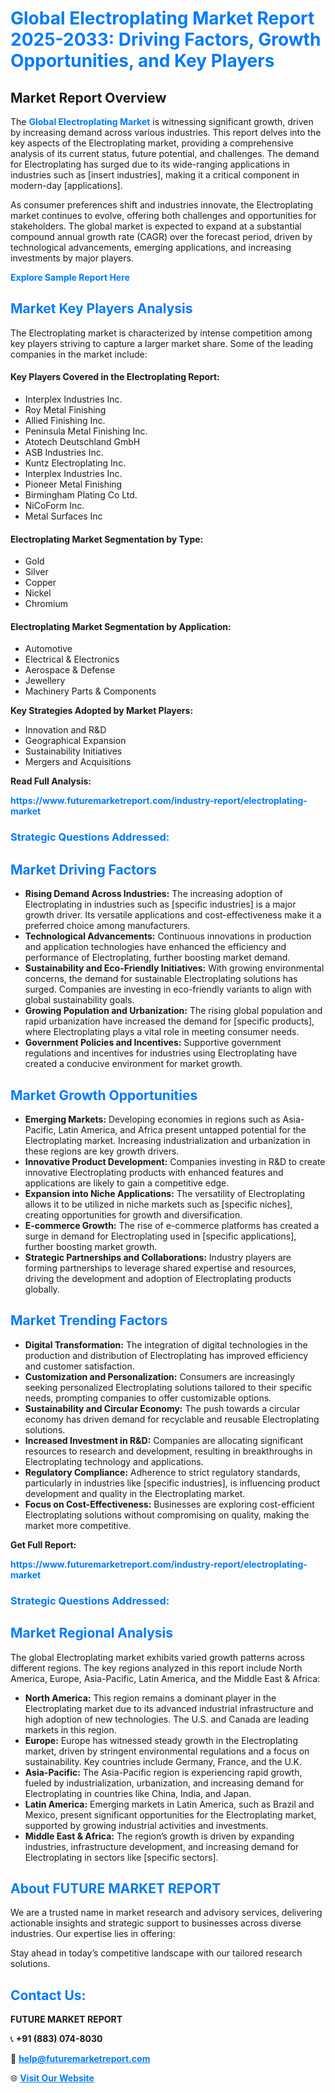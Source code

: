 <h1 style="color: #007BFF;">Global Electroplating Market Report 2025-2033: Driving Factors, Growth Opportunities, and Key Players</h1>

<section id="overview">
<h2>Market Report Overview</h2>
<p>The <a href="https://www.futuremarketreport.com/industry-report/electroplating-market" style="color: #007BFF; text-decoration: none;"><strong>Global Electroplating Market</strong></a> is witnessing significant growth, driven by increasing demand across various industries. This report delves into the key aspects of the Electroplating market, providing a comprehensive analysis of its current status, future potential, and challenges. The demand for Electroplating has surged due to its wide-ranging applications in industries such as [insert industries], making it a critical component in modern-day [applications].</p>
<p>As consumer preferences shift and industries innovate, the Electroplating market continues to evolve, offering both challenges and opportunities for stakeholders. The global market is expected to expand at a substantial compound annual growth rate (CAGR) over the forecast period, driven by technological advancements, emerging applications, and increasing investments by major players.</p>
</section>

<section id="overview">
<p><a href="https://www.futuremarketreport.com/request-sample/reportId=62896" style="color: #007BFF; text-decoration: none;"><strong>Explore Sample Report Here</strong></a></p>
</section>

<section id="key-players">
<h2 style="color: #007BFF;">Market Key Players Analysis</h2>
<p>The Electroplating market is characterized by intense competition among key players striving to capture a larger market share. Some of the leading companies in the market include:</p>
<h4>Key Players Covered in the Electroplating Report:</h4>
<ul><li>Interplex Industries Inc.</li><li>Roy Metal Finishing</li><li>Allied Finishing Inc.</li><li>Peninsula Metal Finishing Inc.</li><li>Atotech Deutschland GmbH</li><li>ASB Industries Inc.</li><li>Kuntz Electroplating Inc.</li><li>Interplex Industries Inc.</li><li>Pioneer Metal Finishing</li><li>Birmingham Plating Co Ltd.</li><li>NiCoForm Inc.</li><li>Metal Surfaces Inc</li></ul>
<h4>Electroplating Market Segmentation by Type:</h4>
<ul><li>Gold</li><li>Silver</li><li>Copper</li><li>Nickel</li><li>Chromium</li></ul>

<h4>Electroplating Market Segmentation by Application:</h4>
<ul><li>Automotive</li><li>Electrical &amp; Electronics</li><li>Aerospace &amp; Defense</li><li>Jewellery</li><li>Machinery Parts &amp; Components</li></ul>
<p><strong>Key Strategies Adopted by Market Players:</strong></p>
<ul>
<li>Innovation and R&D</li>
<li>Geographical Expansion</li>
<li>Sustainability Initiatives</li>
<li>Mergers and Acquisitions</li>
</ul>
</section>

<section>
<p><strong>Read Full Analysis: </strong></p><a href="https://www.futuremarketreport.com/industry-report/electroplating-market" style="color: #007BFF; text-decoration: none;"><strong>https://www.futuremarketreport.com/industry-report/electroplating-market</strong></a>
<h3 style="color: #007BFF;">Strategic Questions Addressed:</h3>
</section>

<section id="driving-factors">
<h2 style="color: #007BFF;">Market Driving Factors</h2>
<ul>
<li><strong>Rising Demand Across Industries:</strong> The increasing adoption of Electroplating in industries such as [specific industries] is a major growth driver. Its versatile applications and cost-effectiveness make it a preferred choice among manufacturers.</li>
<li><strong>Technological Advancements:</strong> Continuous innovations in production and application technologies have enhanced the efficiency and performance of Electroplating, further boosting market demand.</li>
<li><strong>Sustainability and Eco-Friendly Initiatives:</strong> With growing environmental concerns, the demand for sustainable Electroplating solutions has surged. Companies are investing in eco-friendly variants to align with global sustainability goals.</li>
<li><strong>Growing Population and Urbanization:</strong> The rising global population and rapid urbanization have increased the demand for [specific products], where Electroplating plays a vital role in meeting consumer needs.</li>
<li><strong>Government Policies and Incentives:</strong> Supportive government regulations and incentives for industries using Electroplating have created a conducive environment for market growth.</li>
</ul>
</section>

<section id="growth-opportunities">
<h2 style="color: #007BFF;">Market Growth Opportunities</h2>
<ul>
<li><strong>Emerging Markets:</strong> Developing economies in regions such as Asia-Pacific, Latin America, and Africa present untapped potential for the Electroplating market. Increasing industrialization and urbanization in these regions are key growth drivers.</li>
<li><strong>Innovative Product Development:</strong> Companies investing in R&D to create innovative Electroplating products with enhanced features and applications are likely to gain a competitive edge.</li>
<li><strong>Expansion into Niche Applications:</strong> The versatility of Electroplating allows it to be utilized in niche markets such as [specific niches], creating opportunities for growth and diversification.</li>
<li><strong>E-commerce Growth:</strong> The rise of e-commerce platforms has created a surge in demand for Electroplating used in [specific applications], further boosting market growth.</li>
<li><strong>Strategic Partnerships and Collaborations:</strong> Industry players are forming partnerships to leverage shared expertise and resources, driving the development and adoption of Electroplating products globally.</li>
</ul>
</section>

<section id="trending-factors">
<h2 style="color: #007BFF;">Market Trending Factors</h2>
<ul>
<li><strong>Digital Transformation:</strong> The integration of digital technologies in the production and distribution of Electroplating has improved efficiency and customer satisfaction.</li>
<li><strong>Customization and Personalization:</strong> Consumers are increasingly seeking personalized Electroplating solutions tailored to their specific needs, prompting companies to offer customizable options.</li>
<li><strong>Sustainability and Circular Economy:</strong> The push towards a circular economy has driven demand for recyclable and reusable Electroplating solutions.</li>
<li><strong>Increased Investment in R&D:</strong> Companies are allocating significant resources to research and development, resulting in breakthroughs in Electroplating technology and applications.</li>
<li><strong>Regulatory Compliance:</strong> Adherence to strict regulatory standards, particularly in industries like [specific industries], is influencing product development and quality in the Electroplating market.</li>
<li><strong>Focus on Cost-Effectiveness:</strong> Businesses are exploring cost-efficient Electroplating solutions without compromising on quality, making the market more competitive.</li>
</ul>
</section>

<section>
<p><strong>Get Full Report: </strong></p><a href="https://www.futuremarketreport.com/industry-report/electroplating-market" style="color: #007BFF; text-decoration: none;"><strong>https://www.futuremarketreport.com/industry-report/electroplating-market</strong></a>
<h3 style="color: #007BFF;">Strategic Questions Addressed:</h3>
</section>


<section id="regional-analysis">
<h2 style="color: #007BFF;">Market Regional Analysis</h2>
<p>The global Electroplating market exhibits varied growth patterns across different regions. The key regions analyzed in this report include North America, Europe, Asia-Pacific, Latin America, and the Middle East & Africa:</p>
<ul>
<li><strong>North America:</strong> This region remains a dominant player in the Electroplating market due to its advanced industrial infrastructure and high adoption of new technologies. The U.S. and Canada are leading markets in this region.</li>
<li><strong>Europe:</strong> Europe has witnessed steady growth in the Electroplating market, driven by stringent environmental regulations and a focus on sustainability. Key countries include Germany, France, and the U.K.</li>
<li><strong>Asia-Pacific:</strong> The Asia-Pacific region is experiencing rapid growth, fueled by industrialization, urbanization, and increasing demand for Electroplating in countries like China, India, and Japan.</li>
<li><strong>Latin America:</strong> Emerging markets in Latin America, such as Brazil and Mexico, present significant opportunities for the Electroplating market, supported by growing industrial activities and investments.</li>
<li><strong>Middle East & Africa:</strong> The region’s growth is driven by expanding industries, infrastructure development, and increasing demand for Electroplating in sectors like [specific sectors].</li>
</ul>
</section>

<footer>
<h2 style="color: #007BFF;">About FUTURE MARKET REPORT</h2>
<p>We are a trusted name in market research and advisory services, delivering actionable insights and strategic support to businesses across diverse industries. Our expertise lies in offering:</p>

<p>Stay ahead in today’s competitive landscape with our tailored research solutions.</p>

<h2 style="color: #007BFF;">Contact Us:</h2>
<p><strong>FUTURE MARKET REPORT</strong></p>
<p>📞 <strong>+91 (883) 074-8030</strong></p>
<p>📧 <strong><a href="mailto:help@futuremarketreport.com" style="color: #007BFF;">help@futuremarketreport.com</a></strong></p>
<p>🌐 <strong><a href="https://www.futuremarketreport.com/" style="color: #007BFF;">Visit Our Website</a></strong></p>
</footer>